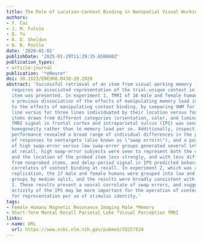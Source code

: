 ```yaml
---
title: The Role of Location-Context Binding in Nonspatial Visual Working Memory
authors:
- Y. Cai
- J. M. Fulvio
- Q. Yu
- A. D. Sheldon
- B. R. Postle
date: '2020-01-01'
publishDate: '2025-01-29T11:29:15.650608Z'
publication_types:
- article-journal
publication: '*eNeuro*'
doi: 10.1523/ENEURO.0430-20.2020
abstract: 'Successful retrieval of an item from visual working memory (VWM) often
  requires an associated representation of the trial-unique context in which that
  item was presented. In experiment 1, fMRI of 16 male and female humans replicated
  a previous dissociation of the effects of manipulating memory load in comparison
  to the effects of manipulating context binding, by comparing VWM for one oriented
  line versus for three lines individuated by their location versus for three \"heterogeneous\"
  items drawn from different categories (orientation, color, and luminance): delay-period
  fMRI signal in frontal cortex and intraparietal sulcus (IPS) was sensitive to stimulus
  homogeneity rather than to memory load per se. Additionally, inspection of behavioral
  performance revealed a broad range of individual differences in the probability
  of responses to nontargets (also known as \"swap errors\"), and a post hoc comparison
  of high swap-error versus low swap-error groups generated several intriguing results:
  at recall, high swap-error subjects were seen to represent both the orientation
  and the location of the probed item less strongly, and with less differentiation
  from nonprobed items, and delay-period signal in IPS predicted behavioral and neural
  correlates of context binding at recall. In experiment 2, which was a preregistered
  replication, the 27 male and female humans were grouped into low and high swap-error
  groups by median split, and the results were broadly consistent with experiment
  1. These results present a neural correlate of swap errors, and suggest that delay-period
  activity of the IPS may be more important for the operation of context binding than
  for representation per se of stimulus identity.'
tags:
- Female Humans Magnetic Resonance Imaging Male *Memory
- Short-Term Mental Recall Parietal Lobe *Visual Perception fMRI
links:
- name: URL
  url: https://www.ncbi.nlm.nih.gov/pubmed/33257529
---
```

